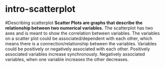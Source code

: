 # intro-scatterplot
#Describing scatterplot
**Scatter Plots are graphs that describe the relationship between two numerical variables.** 
The scatterplot has two axes and is meant to show the correlation between variables.
The variables on a scatter plot could be associated/dependent with each other, which means there is a connection/relationship between the variables. 
Variables could be positively or negatively associated with each other. 
Positively associated variables increase synchronously. 
Negatively associated variables, when one variable increases the other decreases.
